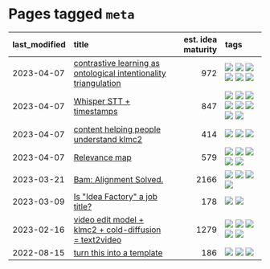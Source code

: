 # Pages tagged `meta`

|last_modified|title|est. idea maturity|tags
|:---|:---|---:|:---|
|2023-04-07|[contrastive learning as ontological intentionality triangulation](../contrastive_learning_as_ontological_intentionality_triangulation.md)|972|[![](https://img.shields.io/badge/tag-meta-dce8fa)](../tags/meta.md) [![](https://img.shields.io/badge/tag-philosophy-35d2ce)](../tags/philosophy.md) [![](https://img.shields.io/badge/tag-semiotics-7fafe1)](../tags/semiotics.md) [![](https://img.shields.io/badge/tag-synesthesia-7385b0)](../tags/synesthesia.md) [![](https://img.shields.io/badge/tag-theory-539c8)](../tags/theory.md) [![](https://img.shields.io/badge/tag-wip-abf295)](../tags/wip.md)|
|2023-04-07|[Whisper STT + timestamps](../whisper-stt-plus-timestamps.md)|847|[![](https://img.shields.io/badge/tag-colab-6a13a1)](../tags/colab.md) [![](https://img.shields.io/badge/tag-dataset-95bed6)](../tags/dataset.md) [![](https://img.shields.io/badge/tag-experimental-e839f4)](../tags/experimental.md) [![](https://img.shields.io/badge/tag-meta-dce8fa)](../tags/meta.md) [![](https://img.shields.io/badge/tag-prompting-1dc0d1)](../tags/prompting.md) [![](https://img.shields.io/badge/tag-publicgood-cc5ed7)](../tags/publicgood.md) [![](https://img.shields.io/badge/tag-stability-dd597e)](../tags/stability.md) [![](https://img.shields.io/badge/tag-tooling-1743a)](../tags/tooling.md)|
|2023-04-07|[content helping people understand klmc2](../explaining_klmc2.md)|414|[![](https://img.shields.io/badge/tag-meta-dce8fa)](../tags/meta.md) [![](https://img.shields.io/badge/tag-tooling-1743a)](../tags/tooling.md) [![](https://img.shields.io/badge/tag-wip-abf295)](../tags/wip.md)|
|2023-04-07|[Relevance map](../Relevance_map.md)|579|[![](https://img.shields.io/badge/tag-meta-dce8fa)](../tags/meta.md) [![](https://img.shields.io/badge/tag-prompting-1dc0d1)](../tags/prompting.md) [![](https://img.shields.io/badge/tag-publication-394ee4)](../tags/publication.md) [![](https://img.shields.io/badge/tag-stability-dd597e)](../tags/stability.md) [![](https://img.shields.io/badge/tag-tooling-1743a)](../tags/tooling.md)|
|2023-03-21|[Bam: Alignment Solved.](../ezmode_alignment.md)|2166|[![](https://img.shields.io/badge/tag-alignment-97a75e)](../tags/alignment.md) [![](https://img.shields.io/badge/tag-dataset-95bed6)](../tags/dataset.md) [![](https://img.shields.io/badge/tag-experimental-e839f4)](../tags/experimental.md) [![](https://img.shields.io/badge/tag-meta-dce8fa)](../tags/meta.md)|
|2023-03-09|[Is "Idea Factory" a job title?](../idea_factory.md)|178|[![](https://img.shields.io/badge/tag-meta-dce8fa)](../tags/meta.md) [![](https://img.shields.io/badge/tag-wip-abf295)](../tags/wip.md)|
|2023-02-16|[video edit model + klmc2 + cold-diffusion = text2video](../video-edit-model-over-init-video.md)|1279|[![](https://img.shields.io/badge/tag-animation-50c04b)](../tags/animation.md) [![](https://img.shields.io/badge/tag-meta-dce8fa)](../tags/meta.md) [![](https://img.shields.io/badge/tag-publicgood-cc5ed7)](../tags/publicgood.md) [![](https://img.shields.io/badge/tag-stability-dd597e)](../tags/stability.md) [![](https://img.shields.io/badge/tag-tooling-1743a)](../tags/tooling.md)|
|2022-08-15|[turn this into a template](../benchwarmers-template.md)|186|[![](https://img.shields.io/badge/tag-meta-dce8fa)](../tags/meta.md) [![](https://img.shields.io/badge/tag-tooling-1743a)](../tags/tooling.md) [![](https://img.shields.io/badge/tag-wip-abf295)](../tags/wip.md)|